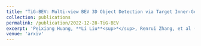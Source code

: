 ```yaml
---
title: "TiG-BEV: Multi-view BEV 3D Object Detection via Target Inner-Geometry Learning"
collection: publications
permalink: /publication/2022-12-28-TiG-BEV
excerpt: 'Peixiang Huang, **Li Liu**<sup>*</sup>, Renrui Zhang, et al ( * Equal Contribution & Corresponding Author)'
venue: 'arxiv'
---
```

